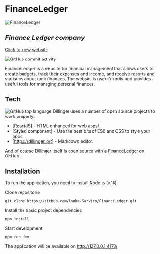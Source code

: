 # FinanceLedger

![FinanceLedger](https://i.ibb.co/yNHbR4T/favicon.png)
## _Finance Ledger company_
[Click to view website](https://financeledgertest.netlify.app/)

![GitHub commit activity](https://img.shields.io/github/commit-activity/w/Annka-Sarviro/FinanceLedger)

FinanceLedger is a website for financial management that allows users to create budgets, track their expenses and income, and receive reports and statistics about their finances. The website is user-friendly and provides useful tools for managing personal finances.


## Tech
![GitHub top language](https://img.shields.io/github/languages/top/Annka-Sarviro/FinanceLedger)
Dillinger uses a number of open source projects to work properly:

- [ReactJS] - HTML enhanced for web apps!
- [Styled component] - Use the best bits of ES6 and CSS to style your apps.
- [https://dillinger.io/t] - Markdown editor.


And of course Dillinger itself is open source with a [FinanceLedger](https://github.com/Annka-Sarviro/FinanceLedger)
 on GitHub.

## Installation

To run the application, you need to install Node.js (v.16).

Clone repositorie
```code
git clone https://github.com/Annka-Sarviro/FinanceLedger.git
```
Install the basic project dependencies 
```code
npm install
```
Start development 
```code
npm run dev
```
The application will be available on http://127.0.0.1:4173/


